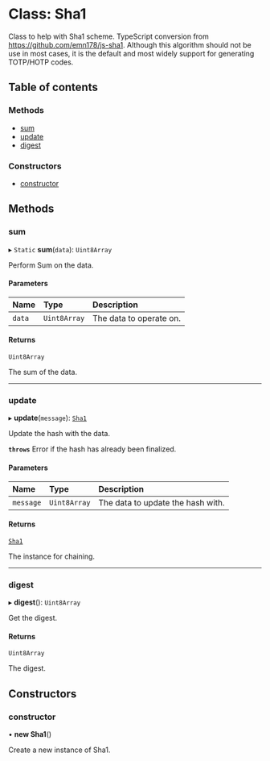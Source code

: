 # Class: Sha1

Class to help with Sha1 scheme.
TypeScript conversion from https://github.com/emn178/js-sha1.
Although this algorithm should not be use in most cases, it is the
default and most widely support for generating TOTP/HOTP codes.

## Table of contents

### Methods

- [sum](Sha1.md#sum)
- [update](Sha1.md#update)
- [digest](Sha1.md#digest)

### Constructors

- [constructor](Sha1.md#constructor)

## Methods

### sum

▸ `Static` **sum**(`data`): `Uint8Array`

Perform Sum on the data.

#### Parameters

| Name | Type | Description |
| :------ | :------ | :------ |
| `data` | `Uint8Array` | The data to operate on. |

#### Returns

`Uint8Array`

The sum of the data.

___

### update

▸ **update**(`message`): [`Sha1`](Sha1.md)

Update the hash with the data.

**`throws`** Error if the hash has already been finalized.

#### Parameters

| Name | Type | Description |
| :------ | :------ | :------ |
| `message` | `Uint8Array` | The data to update the hash with. |

#### Returns

[`Sha1`](Sha1.md)

The instance for chaining.

___

### digest

▸ **digest**(): `Uint8Array`

Get the digest.

#### Returns

`Uint8Array`

The digest.

## Constructors

### constructor

• **new Sha1**()

Create a new instance of Sha1.
